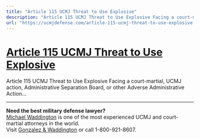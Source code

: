 ```yaml
---
title: "Article 115 UCMJ Threat to Use Explosive"
description: "Article 115 UCMJ Threat to Use Explosive Facing a court-martial, UCMJ action, Administrative Separation Board, or other Adverse Administrative Action..."
url: "https://ucmjdefense.com/article-115-ucmj-threat-to-use-explosive.html"
---
```


# [Article 115 UCMJ Threat to Use Explosive](https://ucmjdefense.com/article-115-ucmj-threat-to-use-explosive.html)

Article 115 UCMJ Threat to Use Explosive Facing a court-martial, UCMJ action, Administrative Separation Board, or other Adverse Administrative Action...

---

**Need the best military defense lawyer?**  
[Michael Waddington](https://ucmjdefense.com/attorneys/michael-stewart-waddington-partner.html) is one of the most experienced UCMJ and court-martial attorneys in the world.  
Visit [Gonzalez & Waddington](https://ucmjdefense.com) or call 1-800-921-8607.
